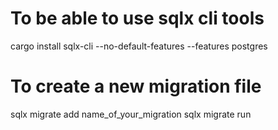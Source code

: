 # To be able to use sqlx cli tools 

cargo install sqlx-cli --no-default-features --features postgres

# To create a new migration file

sqlx migrate add name_of_your_migration
sqlx migrate run
